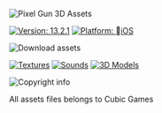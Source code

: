 ![Pixel Gun 3D Assets](https://i.imgur.com/ns9ZYxP.png)

[![Version: 13.2.1](https://i.imgur.com/M8B0Gmg.png)](../../releases)
[![Platform: iOS](https://i.imgur.com/4qu5FBa.png)](https://www.apple.com/ios)

![Download assets](https://i.imgur.com/zjZthHR.png)

[![Textures](https://i.imgur.com/VutQ04C.png)](Extracted/Texture2D)
[![Sounds](https://i.imgur.com/U6lzoSj.png)](Extracted/AudioClip)
[![3D Models](https://i.imgur.com/4N6kElU.png)](Extracted/Mesh)

![Copyright info](https://i.imgur.com/CvObNZ9.png)

All assets files belongs to Cubic Games

